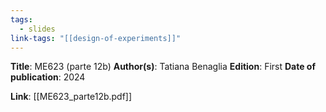 ```yaml
---
tags:
  - slides
link-tags: "[[design-of-experiments]]"
---
```

**Title**: ME623 (parte 12b)
**Author(s)**: Tatiana Benaglia
**Edition**: First
**Date of publication**: 2024

**Link**: [[ME623_parte12b.pdf]]


